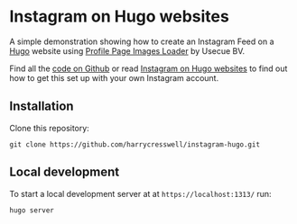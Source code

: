 # Instagram on Hugo websites

A simple demonstration showing how to create an Instagram Feed on a [Hugo](https://gohugo.io/) website using [Profile Page Images Loader](https://profilepageimages.usecue.com/) by Usecue BV. 

Find all the [code on Github](harrycresswell/instagram-hugo) or read [Instagram on Hugo websites](https://harrycresswell.com/writing/instagram-hugo-websites/) to find out how to get this set up with your own Instagram account.

## Installation

Clone this repository:

```
git clone https://github.com/harrycresswell/instagram-hugo.git
```

## Local development

To start a local development server at at `https://localhost:1313/` run:

```
hugo server
```

